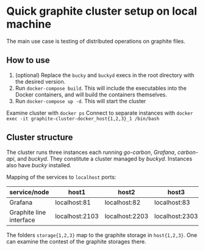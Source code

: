 # Quick graphite cluster setup on local machine 

The main use case is testing of distributed operations on graphite files.

## How to use
1. (optional) Replace the `bucky` and `buckyd` execs in the root directory with the desired version.
2. Run `docker-compose build`. This will include the executables into the Docker containers, and will build the containers themselves.
3. Run `docker-compose up -d`. This will start the cluster

Examine cluster with `docker ps`
Connect to separate instances with `docker exec -it graphite-cluster-docker_host{1,2,3}_1 /bin/bash`

## Cluster structure
The cluster runs three instances each running *go-carbon*, *Grafana*, *carbon-api*, and *buckyd*. They constitute a cluster managed by *buckyd*. Instances also have *bucky* installed.

Mapping of the services to `localhost` ports:

| service/node | host1 | host2 | host3 |
|---|---|---|---|
|Grafana | localhost:81 | localhost:82 | localhost:83 | 
|Graphite line interface | localhost:2103 | localhost:2203 | localhost:2303 |

The folders `storage{1,2,3}` map to the graphite storage in `host{1,2,3}`. One can examine the contest of the graphite storages there.
